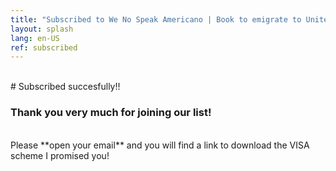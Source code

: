 ```yaml
---
title: "Subscribed to We No Speak Americano | Book to emigrate to United States"
layout: splash
lang: en-US
ref: subscribed
---
```


<br>
# Subscribed succesfully!!

### Thank you very much for joining our list!

<br>
Please **open your email** and you will find a link to download the VISA scheme I promised you!
